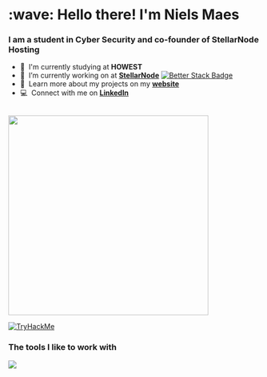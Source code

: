 <h1 align="left" id="nielsm">:wave: Hello there! I'm Niels Maes</h1>
<h3 align="left">I am a student in Cyber Security and co-founder of StellarNode Hosting</h3>



- :office: &nbsp;I'm currently studying at **HOWEST**
- :seedling: &nbsp;I’m currently working on at **[StellarNode]** [![Better Stack Badge](https://uptime.betterstack.com/status-badges/v3/monitor/10do7.svg)](https://uptime.betterstack.com/?utm_source=status_badge)
- :book: &nbsp;Learn more about my projects on my **[website]** 
- :computer: &nbsp;Connect with me on **[LinkedIn]** 

<br>

  <img width=400 src='https://github-readme-stats.vercel.app/api/top-langs/?username=NielsM05&theme=vue-dark&show_icons=true&hide_border=true&layout=compact' />

[![TryHackMe](https://img.shields.io/badge/TryHackMe-NielsM05-blueviolet?logo=tryhackme)](https://tryhackme.com/p/NielsM05)



<h3>The tools I like to work with</h3>
<p align="left">
  <a href="https://skillicons.dev">
    <img src="https://skillicons.dev/icons?i=html,css,js,python,cs,java,discord,git,gitlab,github,mysql,mongodb,nodejs" />
  </a>
</p>



<!-- links -->

[website]: https://nielsm.xyz
[StellarNode]: https://stellarnode.be
[linkedin]: https://www.linkedin.com/in/nielsm05 "Niels Maes LinkedIn"
